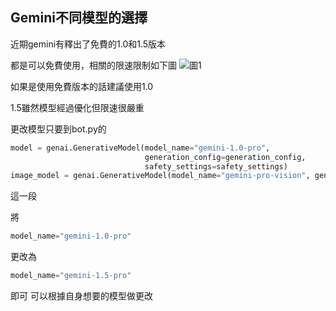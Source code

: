 ## Gemini不同模型的選擇
近期gemini有釋出了免費的1.0和1.5版本

都是可以免費使用，相關的限速限制如下圖
![圖1](https://github.com/imyimang/discord-gemini-chat-bot/blob/main/images/11.png)

如果是使用免費版本的話建議使用1.0

1.5雖然模型經過優化但限速很嚴重

更改模型只要到bot.py的
```py
model = genai.GenerativeModel(model_name="gemini-1.0-pro",
                              generation_config=generation_config,
                              safety_settings=safety_settings) 
image_model = genai.GenerativeModel(model_name="gemini-pro-vision", generation_config=generation_config, safety_settings=safety_settings)
```
這一段

將
```py
model_name="gemini-1.0-pro"
```
更改為
```py
model_name="gemini-1.5-pro"
```
即可
可以根據自身想要的模型做更改